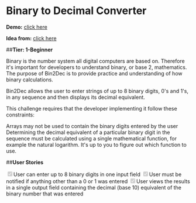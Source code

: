 # Binary to Decimal Converter

**Demo:** [click here](https://4q5lqd-3000.csb.app/)

**Idea from:** [click here](https://github.com/florinpop17/app-ideas)

##**Tier: 1-Beginner**

Binary is the number system all digital computers are based on. Therefore it's important for developers to understand binary, or base 2, mathematics. The purpose of Bin2Dec is to provide practice and understanding of how binary calculations.

Bin2Dec allows the user to enter strings of up to 8 binary digits, 0's and 1's, in any sequence and then displays its decimal equivalent.

This challenge requires that the developer implementing it follow these constraints:

Arrays may not be used to contain the binary digits entered by the user
Determining the decimal equivalent of a particular binary digit in the sequence must be calculated using a single mathematical function, for example the natural logarithm. It's up to you to figure out which function to use.

##**User Stories**

<input type="checkbox" disabled checked />User can enter up to 8 binary digits in one input field
<input type="checkbox" disabled checked />User must be notified if anything other than a 0 or 1 was entered
<input type="checkbox" disabled checked />User views the results in a single output field containing the decimal (base 10) equivalent of the binary number that was entered

